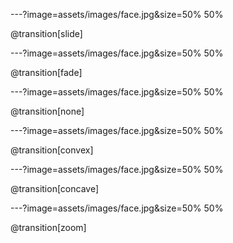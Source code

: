 ---?image=assets/images/face.jpg&size=50% 50%

@transition[slide]

---?image=assets/images/face.jpg&size=50% 50%

@transition[fade]

---?image=assets/images/face.jpg&size=50% 50%

@transition[none]

---?image=assets/images/face.jpg&size=50% 50%

@transition[convex]

---?image=assets/images/face.jpg&size=50% 50%

@transition[concave]

---?image=assets/images/face.jpg&size=50% 50%

@transition[zoom]

